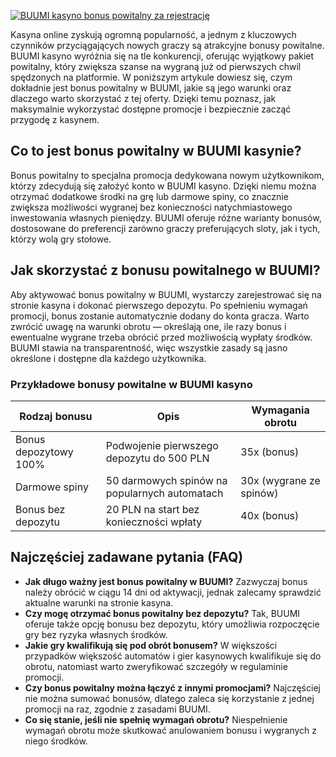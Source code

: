 [![BUUMI kasyno bonus powitalny za rejestrację](https://123-caf.pages.dev/gitsignup.png)](https://vrmoo.ru/Bt82HjjY)

<div>     <p>Kasyna online zyskują ogromną popularność, a jednym z kluczowych czynników przyciągających nowych graczy są atrakcyjne bonusy powitalne. BUUMI kasyno wyróżnia się na tle konkurencji, oferując wyjątkowy pakiet powitalny, który zwiększa szanse na wygraną już od pierwszych chwil spędzonych na platformie. W poniższym artykule dowiesz się, czym dokładnie jest bonus powitalny w BUUMI, jakie są jego warunki oraz dlaczego warto skorzystać z tej oferty. Dzięki temu poznasz, jak maksymalnie wykorzystać dostępne promocje i bezpiecznie zacząć przygodę z kasynem.</p>    <h2>Co to jest bonus powitalny w BUUMI kasynie?</h2>   <p>Bonus powitalny to specjalna promocja dedykowana nowym użytkownikom, którzy zdecydują się założyć konto w BUUMI kasyno. Dzięki niemu można otrzymać dodatkowe środki na grę lub darmowe spiny, co znacznie zwiększa możliwości wygranej bez konieczności natychmiastowego inwestowania własnych pieniędzy. BUUMI oferuje różne warianty bonusów, dostosowane do preferencji zarówno graczy preferujących sloty, jak i tych, którzy wolą gry stołowe.</p>    <h2>Jak skorzystać z bonusu powitalnego w BUUMI?</h2>   <p>Aby aktywować bonus powitalny w BUUMI, wystarczy zarejestrować się na stronie kasyna i dokonać pierwszego depozytu. Po spełnieniu wymagań promocji, bonus zostanie automatycznie dodany do konta gracza. Warto zwrócić uwagę na warunki obrotu — określają one, ile razy bonus i ewentualne wygrane trzeba obrócić przed możliwością wypłaty środków. BUUMI stawia na transparentność, więc wszystkie zasady są jasno określone i dostępne dla każdego użytkownika.</p>    <h3>Przykładowe bonusy powitalne w BUUMI kasyno</h3>   <table>     <thead>       <tr>         <th>Rodzaj bonusu</th>         <th>Opis</th>         <th>Wymagania obrotu</th>       </tr>     </thead>     <tbody>       <tr>         <td>Bonus depozytowy 100%</td>         <td>Podwojenie pierwszego depozytu do 500 PLN</td>         <td>35x (bonus)</td>       </tr>       <tr>         <td>Darmowe spiny</td>         <td>50 darmowych spinów na popularnych automatach</td>         <td>30x (wygrane ze spinów)</td>       </tr>       <tr>         <td>Bonus bez depozytu</td>         <td>20 PLN na start bez konieczności wpłaty</td>         <td>40x (bonus)</td>       </tr>     </tbody>   </table>    <h2>Najczęściej zadawane pytania (FAQ)</h2>   <ul>     <li><strong>Jak długo ważny jest bonus powitalny w BUUMI?</strong> Zazwyczaj bonus należy obrócić w ciągu 14 dni od aktywacji, jednak zalecamy sprawdzić aktualne warunki na stronie kasyna.</li>     <li><strong>Czy mogę otrzymać bonus powitalny bez depozytu?</strong> Tak, BUUMI oferuje także opcję bonusu bez depozytu, który umożliwia rozpoczęcie gry bez ryzyka własnych środków.</li>     <li><strong>Jakie gry kwalifikują się pod obrót bonusem?</strong> W większości przypadków większość automatów i gier kasynowych kwalifikuje się do obrotu, natomiast warto zweryfikować szczegóły w regulaminie promocji.</li>     <li><strong>Czy bonus powitalny można łączyć z innymi promocjami?</strong> Najczęściej nie można sumować bonusów, dlatego zaleca się korzystanie z jednej promocji na raz, zgodnie z zasadami BUUMI.</li>     <li><strong>Co się stanie, jeśli nie spełnię wymagań obrotu?</strong> Niespełnienie wymagań obrotu może skutkować anulowaniem bonusu i wygranych z niego środków.</li>   </ul> </div>